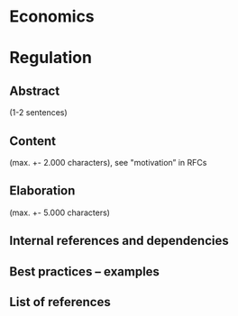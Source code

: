 # Economics

# Regulation

## Abstract 
(1-2 sentences)
    
## Content 
(max. +- 2.000 characters), see "motivation” in RFCs
    
## Elaboration  
(max. +- 5.000 characters)
    
## Internal references and dependencies 
    
## Best practices – examples 
    
## List of references